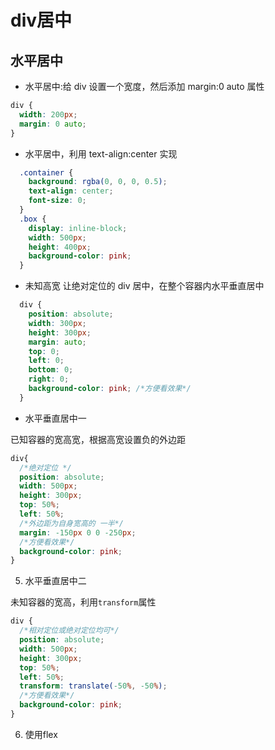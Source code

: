 # div居中

## 水平居中

- 水平居中:给 div 设置一个宽度，然后添加 margin:0 auto 属性

```css
div {
  width: 200px;
  margin: 0 auto; 
}
```

- 水平居中，利用 text-align:center 实现

```css
  .container {
    background: rgba(0, 0, 0, 0.5); 
    text-align: center;
    font-size: 0;
  }
  .box {
    display: inline-block;
    width: 500px;
    height: 400px;
    background-color: pink;
  }
```

- 未知高宽 让绝对定位的 div 居中，在整个容器内水平垂直居中

```css
  div {
    position: absolute;
    width: 300px;
    height: 300px;
    margin: auto;
    top: 0;
    left: 0;
    bottom: 0;
    right: 0;
    background-color: pink; /*方便看效果*/
  }
```

- 水平垂直居中一

已知容器的宽高宽，根据高宽设置负的外边距

```css
div{
  /*绝对定位 */
  position: absolute;
  width: 500px;
  height: 300px;
  top: 50%;
  left: 50%;
  /*外边距为自身宽高的 一半*/
  margin: -150px 0 0 -250px;
  /*方便看效果*/
  background-color: pink;
}
```

5. 水平垂直居中二

未知容器的宽高，利用`transform`属性

```css
div {
  /*相对定位或绝对定位均可*/
  position: absolute;
  width: 500px;
  height: 300px;
  top: 50%;
  left: 50%;
  transform: translate(-50%, -50%);
  /*方便看效果*/
  background-color: pink;
}
```

6. 使用flex
